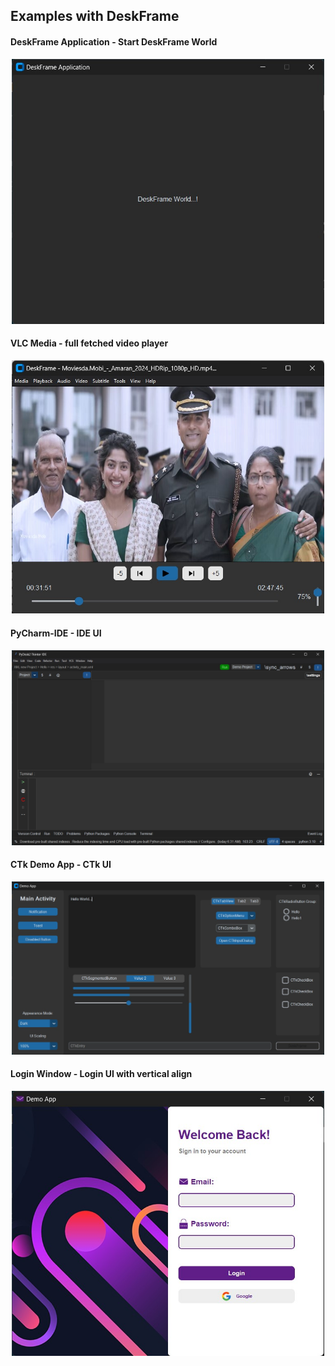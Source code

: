 ## Examples with DeskFrame
#### DeskFrame Application - Start DeskFrame World
<center><img width='500px' src='sample.jpg'></center>

#### VLC Media - full fetched video player
<center><img width='500px' src='vlc.jpg'></center>

#### PyCharm-IDE - IDE UI
<center><img width='500px' src='PyCharm-IDE.jpg'></center>

#### CTk Demo App - CTk UI
<center><img width='500px' src='widgets.jpg'></center>

#### Login Window - Login UI with vertical align
<center><img width='500px' src='login-window.jpg'></center>
